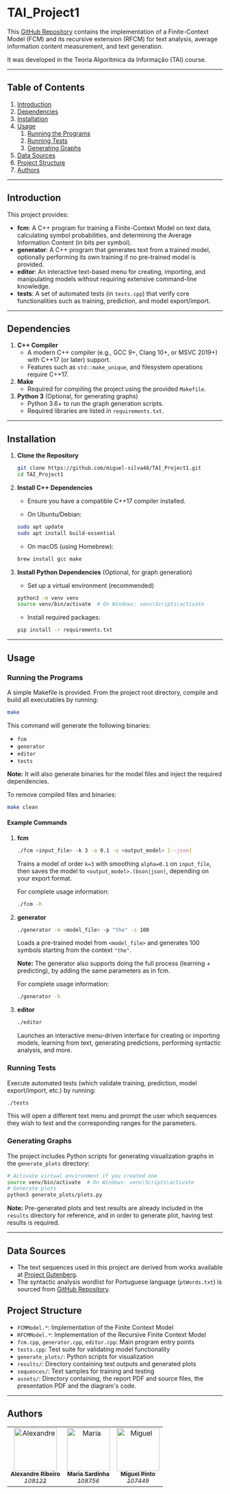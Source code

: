 # TAI_Project1
This [GitHub Repository](https://github.com/miguel-silva48/TAI_Project1/) contains the implementation of a Finite-Context Model (FCM) and its recursive extension (RFCM) for text analysis, average information content measurement, and text generation. 

It was developed in the Teoria Algorítmica da Informação (TAI) course.

---

## Table of Contents
1. [Introduction](#introduction)  
2. [Dependencies](#dependencies)  
3. [Installation](#installation)  
4. [Usage](#usage)  
   1. [Running the Programs](#running-the-programs)  
   2. [Running Tests](#running-tests)  
   3. [Generating Graphs](#generating-graphs)
5. [Data Sources](#data-sources)
6. [Project Structure](#project-structure)
7. [Authors](#authors)

---

## Introduction
This project provides:
- **fcm**: A C++ program for training a Finite-Context Model on text data, calculating symbol probabilities, and determining the Average Information Content (in bits per symbol).  
- **generator**: A C++ program that generates text from a trained model, optionally performing its own training if no pre-trained model is provided.  
- **editor**: An interactive text-based menu for creating, importing, and manipulating models without requiring extensive command-line knowledge.  
- **tests**: A set of automated tests (in `tests.cpp`) that verify core functionalities such as training, prediction, and model export/import.

---

## Dependencies
1. **C++ Compiler**  
   - A modern C++ compiler (e.g., GCC 9+, Clang 10+, or MSVC 2019+) with C++17 (or later) support.
   - Features such as `std::make_unique`, and filesystem operations require C++17.
2. **Make** 
   - Required for compiling the project using the provided `Makefile`.
3. **Python 3** (Optional, for generating graphs)  
   - Python 3.6+ to run the graph generation scripts.  
   - Required libraries are listed in `requirements.txt`.

---

## Installation

1. **Clone the Repository**  
   ```bash
   git clone https://github.com/miguel-silva48/TAI_Project1.git
   cd TAI_Project1
   ```

2. **Install C++ Dependencies**  
    - Ensure you have a compatible C++17 compiler installed.

    - On Ubuntu/Debian:
    ```bash
    sudo apt update
    sudo apt install build-essential
    ``` 
    
    - On macOS (using Homebrew):
    ```bash
    brew install gcc make
    ``` 

2. **Install Python Dependencies** (Optional, for graph generation) 
    - Set up a virtual environment (recommended)
    ```bash
    python3 -m venv venv
    source venv/bin/activate  # On Windows: venv\Scripts\activate
    ```

    - Install required packages:
    ```bash
    pip install -r requirements.txt
    ```

---

## Usage

### Running the Programs
A simple Makefile is provided. From the project root directory, compile and build all executables by running:
```bash
make
```
This command will generate the following binaries:
- `fcm`
- `generator`
- `editor`
- `tests`

**Note:** It will also generate binaries for the model files and inject the required dependencies.

To remove compiled files and binaries:
```bash
make clean
```

#### Example Commands
1. **fcm**  
   ```bash
   ./fcm <input_file> -k 3 -a 0.1 -o <output_model> [--json]
   ```
   Trains a model of order `k=3` with smoothing `alpha=0.1` on `input_file`, then saves the model to `<output_model>.(bson|json)`, depending on your export format.

    For complete usage information:
    ```bash
   ./fcm -h
   ```

2. **generator**  
   ```bash
   ./generator -m <model_file> -p "the" -s 100
   ```
   Loads a pre-trained model from `<model_file>` and generates 100 symbols starting from the context `"the"`.

   **Note:** The generator also supports doing the full process (learning + predicting), by adding the same parameters as in fcm.

    For complete usage information:
    ```bash
   ./generator -h
   ```

3. **editor**  
   ```bash
   ./editor
   ```
   Launches an interactive menu-driven interface for creating or importing models, learning from text, generating predictions, performing syntactic analysis, and more.

### Running Tests
Execute automated tests (which validate training, prediction, model export/import, etc.) by running:
```bash
./tests
```
This will open a different text menu and prompt the user which sequences they wish to test and the corresponding ranges for the parameters.

### Generating Graphs
The project includes Python scripts for generating visualization graphs in the `generate_plots` directory:
```bash
# Activate virtual environment if you created one
source venv/bin/activate  # On Windows: venv\Scripts\activate
# Generate plots
python3 generate_plots/plots.py
```

**Note:** Pre-generated plots and test results are already included in the `results` directory for reference, and in order to generate plot, having test results is required.

---

## Data Sources
- The text sequences used in this project are derived from works available at [Project Gutenberg](https://www.gutenberg.org/).
- The syntactic analysis wordlist for Portuguese language (`ptWords.txt`) is sourced from [GitHub Repository](https://github.com/jfoclpf/words-pt).


## Project Structure
- `FCMModel.*`: Implementation of the Finite Context Model
- `RFCMModel.*`: Implementation of the Recursive Finite Context Model
- `fcm.cpp`, `generator.cpp`, `editor.cpp`: Main program entry points
- `tests.cpp`: Test suite for validating model functionality
- `generate_plots/`: Python scripts for visualization
- `results/`: Directory containing test outputs and generated plots
- `sequences/`: Text samples for training and testing
- `assets/`: Directory containing, the report PDF and source files, the presentation PDF and the diagram's code.

---

## Authors
<table>
  <tr>
    <td align="center">
        <a href="https://github.com/Sytuz">
            <img src="https://avatars0.githubusercontent.com/Sytuz?v=3" width="100px;" alt="Alexandre"/>
            <br />
            <sub>
                <b>Alexandre Ribeiro</b>
                <br>
                <i>108122</i>
            </sub>
        </a>
    </td>
    <td align="center">
        <a href="https://github.com/mariiajoao">
            <img src="https://avatars0.githubusercontent.com/mariiajoao?v=3" width="100px;" alt="Maria"/>
            <br />
            <sub>
                <b>Maria Sardinha</b>
                <br>
                <i>108756</i>
            </sub>
        </a>
    </td>
    <td align="center">
        <a href="https://github.com/miguel-silva48">
            <img src="https://avatars0.githubusercontent.com/miguel-silva48?v=3" width="100px;" alt="Miguel"/>
            <br />
            <sub>
                <b>Miguel Pinto</b>
                <br>
                <i>107449</i>
            </sub>
        </a>
    </td>
  </tr>
</table>
